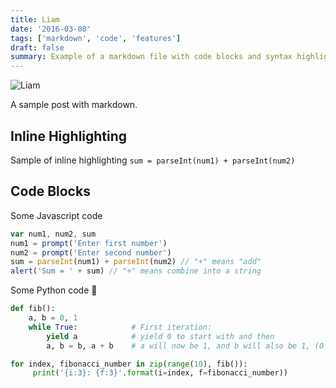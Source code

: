 ```yaml
---
title: Liam
date: '2016-03-08'
tags: ['markdown', 'code', 'features']
draft: false
summary: Example of a markdown file with code blocks and syntax highlighting
---
```


![Liam](/static/images/liamsjourney.png)

A sample post with markdown.

## Inline Highlighting

Sample of inline highlighting `sum = parseInt(num1) + parseInt(num2)`

## Code Blocks

Some Javascript code

```javascript
var num1, num2, sum
num1 = prompt('Enter first number')
num2 = prompt('Enter second number')
sum = parseInt(num1) + parseInt(num2) // "+" means "add"
alert('Sum = ' + sum) // "+" means combine into a string
```

Some Python code 🐍

```python
def fib():
    a, b = 0, 1
    while True:            # First iteration:
        yield a            # yield 0 to start with and then
        a, b = b, a + b    # a will now be 1, and b will also be 1, (0 + 1)

for index, fibonacci_number in zip(range(10), fib()):
     print('{i:3}: {f:3}'.format(i=index, f=fibonacci_number))
```
